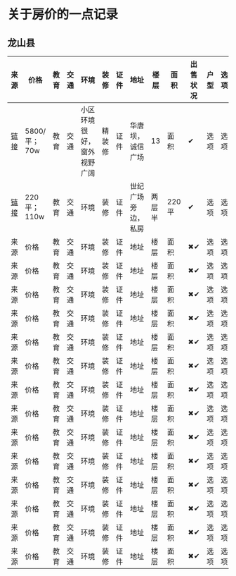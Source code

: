 # 关于房价的一点记录
## 龙山县
| 来源                                                               | 价格         | 教育 | 交通 | 环境            | 装修  | 证件 | 地址        | 楼层  | 面积   | 出售状况             | 户型  | 选项 |
|------------------------------------------------------------------|------------|----|----|---------------|-----|----|-----------|-----|------|------------------|----|------------------|
| [链接](https://www.douyin.com/video/7278141429145177407?modeFrom=) | 5800/平；70w | 教育 | 交通 | 小区环境很好，窗外视野广阔 | 精装修 | 证件 | 华唐坝，诚信广场  | 13  | 面积   | &#10004; | 选项 | 选项 |
| [链接](https://www.douyin.com/note/7236713798025907515)            | 220平；110w  | 教育 | 交通 | 环境            | 装修  | 证件 | 世纪广场旁边，私房 | 两层半 | 220平 | &#10004;             | 选项 | 选项 |
| 来源                                                               | 价格         | 教育 | 交通 | 环境            | 装修  | 证件 | 地址        | 楼层  | 面积   | &#10006;&#10004;             | 选项 | 选项 |
| 来源                                                               | 价格         | 教育 | 交通 | 环境            | 装修  | 证件 | 地址        | 楼层  | 面积   | &#10006;&#10004;             | 选项 | 选项 |
| 来源                                                               | 价格         | 教育 | 交通 | 环境            | 装修  | 证件 | 地址        | 楼层  | 面积   | &#10006;&#10004;             | 选项 | 选项 |
| 来源                                                               | 价格         | 教育 | 交通 | 环境            | 装修  | 证件 | 地址        | 楼层  | 面积   | &#10006;&#10004;             | 选项 | 选项 |
| 来源                                                               | 价格         | 教育 | 交通 | 环境            | 装修  | 证件 | 地址        | 楼层  | 面积   | &#10006;&#10004;             | 选项 | 选项 |
| 来源                                                               | 价格         | 教育 | 交通 | 环境            | 装修  | 证件 | 地址        | 楼层  | 面积   | &#10006;&#10004;             | 选项 | 选项 |
| 来源                                                               | 价格         | 教育 | 交通 | 环境            | 装修  | 证件 | 地址        | 楼层  | 面积   | &#10006;&#10004;             | 选项 | 选项 |
| 来源                                                               | 价格         | 教育 | 交通 | 环境            | 装修  | 证件 | 地址        | 楼层  | 面积   | &#10006;&#10004;             | 选项 | 选项 |
| 来源                                                               | 价格         | 教育 | 交通 | 环境            | 装修  | 证件 | 地址        | 楼层  | 面积   | &#10006;&#10004;             | 选项 | 选项 |
| 来源                                                               | 价格         | 教育 | 交通 | 环境            | 装修  | 证件 | 地址        | 楼层  | 面积   | &#10006;&#10004;             | 选项 | 选项 |
| 来源                                                               | 价格         | 教育 | 交通 | 环境            | 装修  | 证件 | 地址        | 楼层  | 面积   | &#10006;&#10004;             | 选项 | 选项 |
| 来源                                                               | 价格         | 教育 | 交通 | 环境            | 装修  | 证件 | 地址        | 楼层  | 面积   | &#10006;&#10004;             | 选项 | 选项 |
| 来源                                                               | 价格         | 教育 | 交通 | 环境            | 装修  | 证件 | 地址        | 楼层  | 面积   | &#10006;&#10004;             | 选项 | 选项 |
| 来源                                                               | 价格         | 教育 | 交通 | 环境            | 装修  | 证件 | 地址        | 楼层  | 面积   | &#10006;&#10004;             | 选项 | 选项 |
